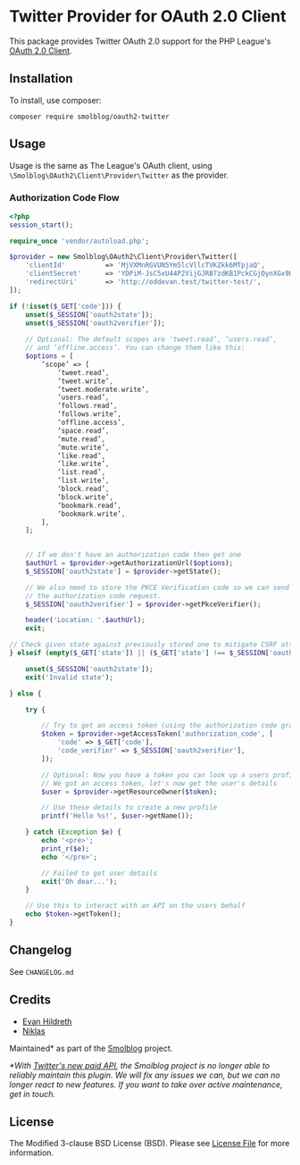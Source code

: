 # Twitter Provider for OAuth 2.0 Client

This package provides Twitter OAuth 2.0 support for the PHP League's [OAuth 2.0 Client](https://github.com/thephpleague/oauth2-client).

## Installation

To install, use composer:

```
composer require smolblog/oauth2-twitter
```

## Usage

Usage is the same as The League's OAuth client, using `\Smolblog\OAuth2\Client\Provider\Twitter` as the provider.

### Authorization Code Flow

```php
<?php
session_start();

require_once 'vendor/autoload.php';

$provider = new Smolblog\OAuth2\Client\Provider\Twitter([
	'clientId'          => 'MjVXMnRGVUN5Ym5lcVllcTVKZkk6MTpjaQ',
	'clientSecret'      => 'YDPiM-JsC5xU44P2VijGJRB7zdKB1PckCGjOynXGx9HZM7N6As',
	'redirectUri'       => 'http://oddevan.test/twitter-test/',
]);

if (!isset($_GET['code'])) {
	unset($_SESSION['oauth2state']);
	unset($_SESSION['oauth2verifier']);
	
	// Optional: The default scopes are ‘tweet.read’, ‘users.read’,
	// and ‘offline.access’. You can change them like this:
	$options = [
		‘scope’ => [
			‘tweet.read’,
			‘tweet.write’,
			‘tweet.moderate.write’,
			‘users.read’,
			‘follows.read’,
			‘follows.write’,
			‘offline.access’,
			‘space.read’,
			‘mute.read’,
			‘mute.write’,
			‘like.read’,
			‘like.write’,
			‘list.read’,
			‘list.write’,
			‘block.read’,
			‘block.write’,
			‘bookmark.read’,
			‘bookmark.write’,
		],
	]; 
		

	// If we don't have an authorization code then get one
	$authUrl = $provider->getAuthorizationUrl($options);
	$_SESSION['oauth2state'] = $provider->getState();

	// We also need to store the PKCE Verification code so we can send it with
	// the authorization code request.
	$_SESSION['oauth2verifier'] = $provider->getPkceVerifier();

	header('Location: '.$authUrl);
	exit;

// Check given state against previously stored one to mitigate CSRF attack
} elseif (empty($_GET['state']) || ($_GET['state'] !== $_SESSION['oauth2state'])) {

	unset($_SESSION['oauth2state']);
	exit('Invalid state');

} else {

	try {

		// Try to get an access token (using the authorization code grant)
		$token = $provider->getAccessToken('authorization_code', [
			'code' => $_GET['code'],
			'code_verifier' => $_SESSION['oauth2verifier'],
		]);

		// Optional: Now you have a token you can look up a users profile data
		// We got an access token, let's now get the user's details
		$user = $provider->getResourceOwner($token);

		// Use these details to create a new profile
		printf('Hello %s!', $user->getName());

	} catch (Exception $e) {
		echo '<pre>';
		print_r($e);
		echo '</pre>';

		// Failed to get user details
		exit('Oh dear...');
	}

	// Use this to interact with an API on the users behalf
	echo $token->getToken();
}
```

## Changelog

See `CHANGELOG.md`

## Credits

- [Evan Hildreth](https://github.com/oddevan)
- [Niklas](https://github.com/niklaswa)

Maintained* as part of the [Smolblog](https://smolblog.org/) project.

_*With [Twitter's new paid API][twapi], the Smolblog project is no longer able to reliably maintain this plugin. We will
fix any issues we can, but we can no longer react to new features. If you want to take over active maintenance, get in
touch._

[twapi]: https://developer.twitter.com/en/docs/twitter-api/getting-started/about-twitter-api#item0

## License

The Modified 3-clause BSD License (BSD). Please see [License File](https://github.com/smolblog/oauth2-twitter/blob/main/LICENSE.md) for more information.